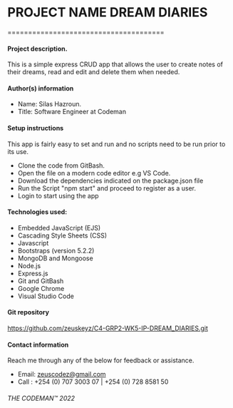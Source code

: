 # PROJECT NAME DREAM DIARIES #
======================================
#### Project description. ####
This is a simple express CRUD app that allows the user to create notes of their dreams, read and edit and delete them when needed.

#### Author(s) information ####
- Name: Silas Hazroun.
- Title: Software Engineer at Codeman

#### Setup instructions ####
This app is fairly easy to set and run and no scripts need to be run prior to its use.
- Clone the code from GitBash.
- Open the file on a modern code editor e.g VS Code.
- Download the dependencies indicated on the package.json file
- Run the Script "npm start" and proceed to register as a user.
- Login to start using the app
  
#### Technologies used: ####
- Embedded JavaScript (EJS)
- Cascading Style Sheets (CSS)
- Javascript
- Bootstraps (version 5.2.2)
- MongoDB and Mongoose
- Node.js
- Express.js
- Git and GitBash
- Google Chrome
- Visual Studio Code
  
#### Git repository ####
https://github.com/zeuskeyz/C4-GRP2-WK5-IP-DREAM_DIARIES.git

#### Contact information ####
Reach me through any of the below for feedback or assistance.
- Email: zeuscodez@gmail.com 
- Call : +254 (0) 707 3003 07 | +254 (0) 728 8581 50

###### THE CODEMAN™ 2022 ######